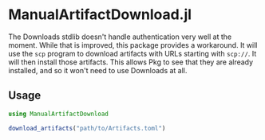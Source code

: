 # ManualArtifactDownload.jl

The Downloads stdlib doesn't handle authentication very well at the moment. While that is improved, this package provides a workaround. It will use the `scp` program to download artifacts with URLs starting with `scp://`. It will then install those artifacts. This allows Pkg to see that they are already installed, and so it won't need to use Downloads at all.

## Usage

```julia
using ManualArtifactDownload

download_artifacts("path/to/Artifacts.toml")
```

